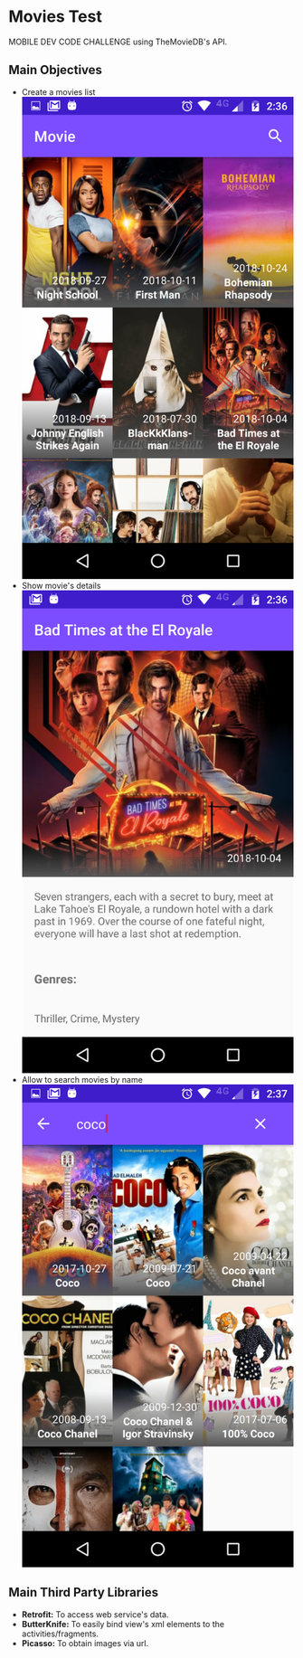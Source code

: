 # Movies Test
MOBILE DEV CODE CHALLENGE using TheMovieDB's API.

## Main Objectives
- Create a movies list
![Movies List](screenshots/Screenshot_20181102-143659.png)
- Show movie's details
![Movies Detail](screenshots/Screenshot_20181102-143655.png)
- Allow to search movies by name
![Movies Search](screenshots/Screenshot_20181102-143724.png)

## Main Third Party Libraries
- **Retrofit:** To access web service's data.
- **ButterKnife:** To easily bind view's xml elements to the activities/fragments.
- **Picasso:** To obtain images via url.

